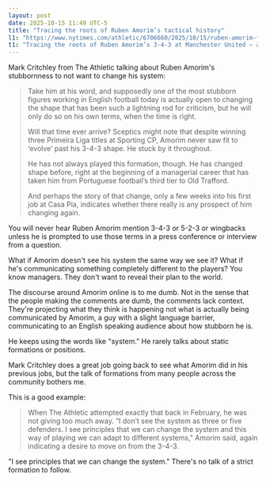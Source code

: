```yaml
---
layout: post
date: 2025-10-15 11:49 UTC-5
title: "Tracing the roots of Ruben Amorim’s tactical history"
l1: "https://www.nytimes.com/athletic/6706660/2025/10/15/ruben-amorim-formation-change/"
t1: "Tracing the roots of Ruben Amorim’s 3-4-3 at Manchester United – and if he will ever change it"
---
```


Mark Critchley from The Athletic talking about Ruben Amorim's stubbornness to not want to change his system:

> Take him at his word, and supposedly one of the most stubborn figures working in English football today is actually open to changing the shape that has been such a lightning rod for criticism, but he will only do so on his own terms, when the time is right.
> 
> Will that time ever arrive? Sceptics might note that despite winning three Primeira Liga titles at Sporting CP, Amorim never saw fit to ‘evolve’ past his 3-4-3 shape. He stuck by it throughout.
> 
> He has not always played this formation, though. He has changed shape before, right at the beginning of a managerial career that has taken him from Portuguese football’s third tier to Old Trafford.
> 
> And perhaps the story of that change, only a few weeks into his first job at Casa Pia, indicates whether there really is any prospect of him changing again.

You will never hear Ruben Amorim mention 3-4-3 or 5-2-3 or wingbacks unless he is prompted to use those terms in a press conference or interview from a question.

What if Amorim doesn't see his system the same way we see it? What if he's communicating something completely different to the players? You know managers. They don't want to reveal their plan to the world.

The discourse around Amorim online is to me dumb. Not in the sense that the people making the comments are dumb, the comments lack context. They're projecting what they think is happening not what is actually being communicated by Amorim, a guy with a slight language barrier, communicating to an English speaking audience about how stubborn he is.

He keeps using the words like "system." He rarely talks about static formations or positions.

Mark Critchley does a great job going back to see what Amorim did in his previous jobs, but the talk of formations from many people across the community bothers me.

This is a good example:

> When The Athletic attempted exactly that back in February, he was not giving too much away. “I don’t see the system as three or five defenders. I see principles that we can change the system and this way of playing we can adapt to different systems," Amorim said, again indicating a desire to move on from the 3-4-3.

"I see principles that we can change the system." There's no talk of a strict formation to follow. 